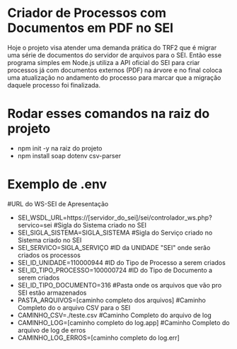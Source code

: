 # Criador de Processos com Documentos em PDF no SEI

Hoje o projeto visa atender uma demanda prática do TRF2 que é migrar uma série de documentos do servidor de arquivos para o SEI.
Então esse programa simples em Node.js utiliza a API oficial do SEI para criar processos já com documentos externos (PDF) na árvore e no final coloca uma atualização no andamento do processo para marcar que a migração daquele processo foi finalizada.

# Rodar esses comandos na raiz do projeto
 - npm init -y na raiz do projeto
 - npm install soap dotenv csv-parser

# Exemplo de .env

#URL do WS-SEI de Apresentação
 - SEI_WSDL_URL=https://[servidor_do_sei]/sei/controlador_ws.php?servico=sei
#Sigla do Sistema criado no SEI
 - SEI_SIGLA_SISTEMA=SIGLA_SISTEMA
#Sigla do Serviço criado no Sistema criado no SEI
 - SEI_SERVICO=SIGLA_SERVIÇO
#ID da UNIDADE "SEI" onde serão criados os processos
 - SEI_ID_UNIDADE=110000944
#ID do Tipo de Processo a serem criados
 - SEI_ID_TIPO_PROCESSO=100000724
#ID do Tipo de Documento a serem criados
 - SEI_ID_TIPO_DOCUMENTO=316
#Pasta onde os arquivos que vão pro SEI estão armazenados
 - PASTA_ARQUIVOS=[caminho completo dos arquivos]
#Caminho Completo do o arquivo CSV para o SEI
 - CAMINHO_CSV=./teste.csv
#Caminho Completo do arquivo de log
 - CAMINHO_LOG=[caminho completo do log.app]
#Caminho Completo do arquivo de log de erros
 - CAMINHO_LOG_ERROS=[caminho completo do log.err]

